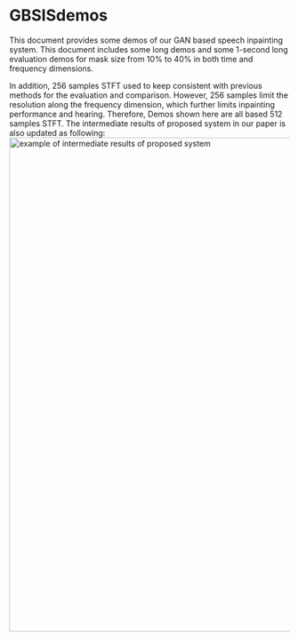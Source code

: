 # GBSISdemos
This document provides some demos of our GAN based speech inpainting system. This document includes some long demos and some 1-second long evaluation demos for mask size from 10% to 40% in both time and frequency dimensions. 

In addition, 256 samples STFT used to keep consistent with previous methods for the evaluation and comparison. However, 256 samples limit the resolution along the frequency dimension, which further limits inpainting performance and hearing. Therefore, Demos shown here are all based 512 samples STFT. The intermediate results of proposed system in our paper is also updated as following:
<img width="889" alt="example of intermediate results of proposed system" src="https://user-images.githubusercontent.com/70113757/161254785-b5f63d41-c5b2-431e-9374-cece9025708d.png">
